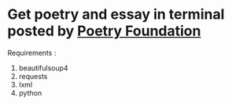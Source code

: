 # Get poetry and essay in terminal posted by [Poetry Foundation](https://www.poetryfoundation.org/)

Requirements :
1. beautifulsoup4
2. requests
3. lxml
4. python